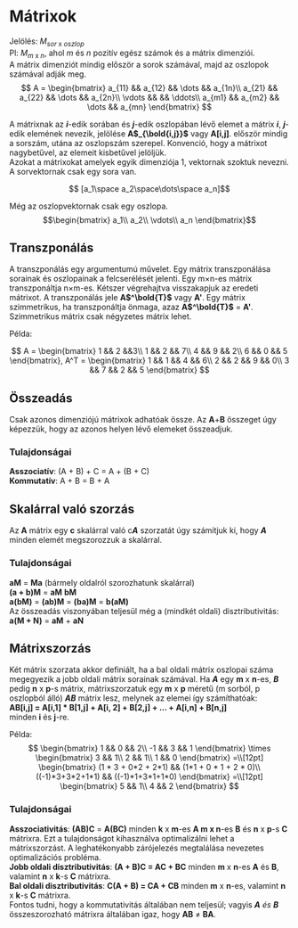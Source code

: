 # Mátrixok

Jelölés: $M_{sor\text{ x }oszlop}$  
Pl: $M_{m\text{ x }n}$, ahol $m$ és $n$ pozitív egész számok és a mátrix dimenziói.  
A mátrix dimenziót mindig először a sorok számával, majd az oszlopok számával adják meg.
$$
A =
\begin{bmatrix}
a_{11} && a_{12} && \dots && a_{1n}\\
a_{21} && a_{22} && \dots && a_{2n}\\
\vdots &&  && \ddots\\
a_{m1} && a_{m2} && \dots && a_{mn}
\end{bmatrix}
$$

A mátrixnak az ***i***-edik sorában és ***j***-edik oszlopában lévő elemet a mátrix ***i***, ***j***-edik elemének nevezik, jelölése **A$_{\bold{i,j}}$** vagy **A[i,j]**. először mindig a sorszám, utána az oszlopszám szerepel. Konvenció, hogy a mátrixot nagybetűvel, az elemeit kisbetűvel jelöljük.  
Azokat a mátrixokat amelyek egyik dimenziója 1, vektornak szoktuk nevezni. A sorvektornak csak egy sora van.

$$ [a_1\space a_2\space\dots\space a_n]$$  

Még az oszlopvektornak csak egy oszlopa.
$$\begin{bmatrix}
a_1\\
a_2\\
\vdots\\
a_n
\end{bmatrix}$$  

## Transzponálás
A transzponálás egy argumentumú művelet. Egy mátrix transzponálása sorainak és oszlopainak a felcserélését jelenti. Egy m×n-es mátrix transzponáltja n×m-es. Kétszer végrehajtva visszakapjuk az eredeti mátrixot. A transzponálás jele **A$^\bold{T}$** vagy **A'**. Egy mátrix szimmetrikus, ha transzponáltja önmaga, azaz **A$^\bold{T}$** = **A'**. Szimmetrikus mátrix csak négyzetes mátrix lehet.

Példa:

$$
A = \begin{bmatrix}
1 && 2 &&3\\
1 && 2 && 7\\
4 && 9 && 2\\
6 && 0 && 5
\end{bmatrix},
A^T = \begin{bmatrix}
1 && 1 && 4 && 6\\
2 && 2 && 9 && 0\\
3 && 7 && 2 && 5
\end{bmatrix}
$$

## Összeadás
Csak azonos dimenziójú mátrixok adhatóak össze. Az **A**+**B** összeget úgy képezzük, hogy az azonos helyen lévő elemeket összeadjuk.

### Tulajdonságai
**Asszociatív**: (A + B) + C = A + (B + C)  
**Kommutatív**: A + B = B + A

## Skalárral való szorzás
Az **A** mátrix egy **c** skalárral való c***A*** szorzatát úgy számítjuk ki, hogy ***A*** minden elemét megszorozzuk a skalárral.

### Tulajdonságai
**aM** = **Ma** (bármely oldalról szorozhatunk skalárral)  
**(a + b)M** = **aM** **bM**  
**a(bM)** = **(ab)M** = **(ba)M** = **b(aM)**  
Az összeadás viszonyában teljesül még a (mindkét oldali) disztributivitás: **a(M + N)** = **aM** + **aN**

## Mátrixszorzás
Két mátrix szorzata akkor definiált, ha a bal oldali mátrix oszlopai száma megegyezik a jobb oldali mátrix sorainak számával. Ha ***A*** egy **m** x **n**-es, ***B*** pedig **n** x **p**-s mátrix, mátrixszorzatuk egy **m** x **p** méretű (m sorból, p oszlopból álló) ***AB*** mátrix lesz, melynek az elemei így számíthatóak:  
**AB[i,j] = A[i,1] * B[1,j] + A[i, 2] + B[2,j] + ... + A[i,n] + B[n,j]**  
minden **i** és **j**-re.

Példa:
$$
\begin{bmatrix}
1 && 0 && 2\\
-1 && 3 && 1
\end{bmatrix}
\times
\begin{bmatrix}
3 && 1\\
2 && 1\\
1 && 0
\end{bmatrix}
=\\[12pt]
\begin{bmatrix}
(1 * 3 + 0*2 + 2*1) && (1*1 + 0 * 1 + 2 * 0)\\
((-1)*3+3*2+1*1) && ((-1)*1+3*1+1*0)
\end{bmatrix}
=\\[12pt]
\begin{bmatrix}
5 && 1\\
4 && 2
\end{bmatrix}
$$

### Tulajdonságai
**Asszociativitás**: **(AB)C** = **A(BC)** minden **k** x **m**-es **A m x n**-es **B** és **n** x **p**-s **C** mátrixra. Ezt a tulajdonságot kihasználva optimalizálni lehet a mátrixszorzást. A leghatékonyabb zárójelezés megtalálása nevezetes optimalizációs probléma.  
**Jobb oldali disztributivitás**: **(A + B)C = AC + BC** minden **m** x **n**-es **A** és **B**, valamint **n** x **k**-s **C** mátrixra.  
**Bal oldali disztributivitás**: **C(A + B) = CA + CB** minden **m** x **n**-es, valamint **n** x **k**-s **C** mátrixra.  
Fontos tudni, hogy a kommutativitás általában nem teljesül; vagyis ***A** és ***B**** összeszorozható mátrixra általában igaz, hogy **AB** $\ne$ **BA**.